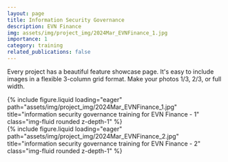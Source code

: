 ```yaml
---
layout: page
title: Information Security Governance
description: EVN Finance
img: assets/img/project_img/2024Mar_EVNFinance_1.jpg
importance: 1
category: training
related_publications: false
---
```


Every project has a beautiful feature showcase page.
It's easy to include images in a flexible 3-column grid format.
Make your photos 1/3, 2/3, or full width.

<div class="row">
    <div class="col-sm-7 mt-3 mt-md-0">
        {% include figure.liquid loading="eager" path="assets/img/project_img/2024Mar_EVNFinance_1.jpg" title="information security governance training for EVN Finance - 1" class="img-fluid rounded z-depth-1" %}
    </div>
    <div class="col-sm-5 mt-3 mt-md-0">
        {% include figure.liquid loading="eager" path="assets/img/project_img/2024Mar_EVNFinance_2.jpg" title="information security governance training for EVN Finance - 2" class="img-fluid rounded z-depth-1" %}
    </div>
</div>
